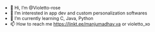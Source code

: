 - 👋 Hi, I’m @Violetto-rose
- 👀 I’m interested in app dev and custom personalization softwares
- 🌱 I’m currently learning C, Java, Python
- 📫 How to reach me https://linkt.ee/manjumadhav.va or violetto_xo
